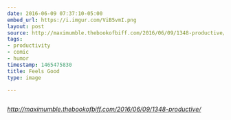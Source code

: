 ```yaml
---
date: 2016-06-09 07:37:10-05:00
embed_url: https://i.imgur.com/ViB5vmI.png
layout: post
source: http://maximumble.thebookofbiff.com/2016/06/09/1348-productive/
tags:
- productivity
- comic
- humor
timestamp: 1465475830
title: Feels Good
type: image

---
```

<img src="https://i.imgur.com/ViB5vmI.png" alt="" />

<cite>http://maximumble.thebookofbiff.com/2016/06/09/1348-productive/</cite>

